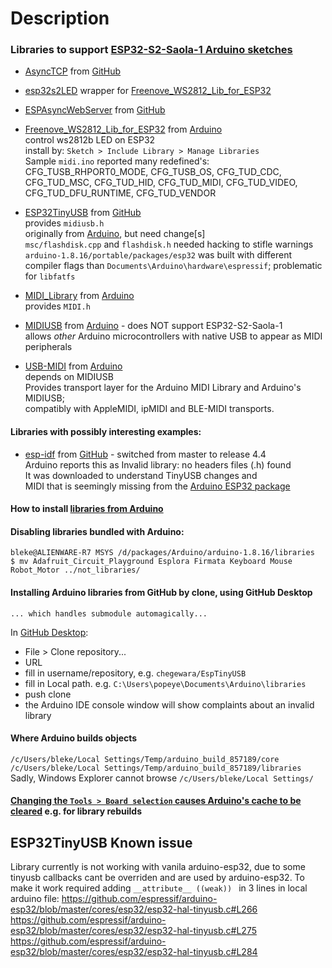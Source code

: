 # Description

### Libraries to support [ESP32-S2-Saola-1 Arduino sketches](https://github.com/blekenbleu/midi_examples)
- [AsyncTCP](file:///C:/Users/bleke/Documents/Arduino/libraries/AsyncTCP) from [GitHub](https://github.com/me-no-dev/AsyncTCP)
- [esp32s2LED](file:///C:/Users/bleke/Documents/Arduino/libraries/esp32s2LED) wrapper for [Freenove_WS2812_Lib_for_ESP32](Freenove_WS2812_Lib_for_ESP32)
- [ESPAsyncWebServer](file:///C:/Users/bleke/Documents/Arduino/libraries/ESPAsyncWebServer) from [GitHub](https://github.com/me-no-dev/ESPAsyncWebServer)  
- [Freenove_WS2812_Lib_for_ESP32](file:///C:/Users/bleke/Documents/Arduino/libraries/Freenove_WS2812_Lib_for_ESP32)
  from [Arduino](https://www.arduino.cc/reference/en/libraries/freenove-ws2812-lib-for-esp32/)   
    control ws2812b LED on ESP32  
    install by:  `Sketch > Include Library > Manage Libraries`  
  Sample `midi.ino` reported many redefined's: CFG_TUSB_RHPORT0_MODE, CFG_TUSB_OS, CFG_TUD_CDC, CFG_TUD_MSC, CFG_TUD_HID, CFG_TUD_MIDI, CFG_TUD_VIDEO, CFG_TUD_DFU_RUNTIME, CFG_TUD_VENDOR

- [ESP32TinyUSB](file:///C:/Users/bleke/Documents/Arduino/libraries/ESP32TinyUSB) from [GitHub](https://github.com/chegewara/EspTinyUSB)  
  provides `midiusb.h`  
  originally from [Arduino](https://www.arduino.cc/reference//en/libraries/esp32tinyusb), but need change[s]  
  `msc/flashdisk.cpp` and `flashdisk.h` needed hacking to stifle warnings
  `arduino-1.8.16/portable/packages/esp32` was built with different compiler flags than `Documents\Arduino\hardware\espressif`; problematic for `libfatfs`    

- [MIDI_Library](file:///C:/Users/bleke/Documents/Arduino/libraries/MIDI_Library) from [Arduino](https://www.arduino.cc/reference/en/libraries/midi-library/)  
  provides `MIDI.h`  
- [MIDIUSB](file:///C:/Users/bleke/Documents/Arduino/libraries/MIDIUSB) from [Arduino](https://www.arduino.cc/reference/en/libraries/midiusb/) - does NOT support ESP32-S2-Saola-1  
    allows *other* Arduino microcontrollers with native USB to appear as MIDI peripherals
- [USB-MIDI](file:///C:/Users/bleke/Documents/Arduino/libraries/USB-MIDI) from [Arduino](https://www.arduino.cc/reference/en/libraries/usbmidi/)  
  depends on MIDIUSB  
  Provides transport layer for the Arduino MIDI Library and Arduino's MIDIUSB;  
  compatibly with AppleMIDI, ipMIDI and BLE-MIDI transports.

#### Libraries with possibly interesting examples:
- [esp-idf](file:///C:/Users/bleke/Documents/Arduino/esp-idf) from [GitHub](https://github.com/espressif/esp-idf/tree/release/v4.4) - switched from master to release 4.4  
  Arduino reports this as Invalid library: no headers files (.h) found  
  It was downloaded to understand TinyUSB changes and  
  MIDI that is seemingly missing from the [Arduino ESP32 package](https://github.com/espressif/arduino-esp32)

#### How to install [libraries from Arduino](https://www.arduino.cc/en/Guide/Libraries?setlang=en)  
#### Disabling libraries bundled with Arduino:  
`bleke@ALIENWARE-R7 MSYS /d/packages/Arduino/arduino-1.8.16/libraries`  
`$ mv Adafruit_Circuit_Playground Esplora Firmata Keyboard Mouse Robot_Motor ../not_libraries/`  
#### Installing Arduino libraries from GitHub by clone, using GitHub Desktop
    ... which handles submodule automagically...  
In [GitHub Desktop](https://desktop.github.com):  
- File > Clone repository...
- URL
- fill in username/repository, e.g. `chegewara/EspTinyUSB`  
- fill in Local path. e.g. `C:\Users\popeye\Documents\Arduino\libraries`
- push clone
- the Arduino IDE console window will show complaints about an invalid library

#### Where Arduino builds objects
`/c/Users/bleke/Local Settings/Temp/arduino_build_857189/core`  
`/c/Users/bleke/Local Settings/Temp/arduino_build_857189/libraries`  
Sadly, Windows Explorer cannot browse `/c/Users/bleke/Local Settings/`

#### [Changing the `Tools > Board selection` causes Arduino's cache to be cleared](https://forum.arduino.cc/t/how-to-rebuild-3rd-party-library/527157) e.g. for library rebuilds  

## ESP32TinyUSB Known issue
Library currently is not working with vanila arduino-esp32,
 due to some tinyusb callbacks cant be overriden and are used by arduino-esp32.
 To make it work required adding `__attribute__ ((weak)) ` in 3 lines in local arduino file:
https://github.com/espressif/arduino-esp32/blob/master/cores/esp32/esp32-hal-tinyusb.c#L266
https://github.com/espressif/arduino-esp32/blob/master/cores/esp32/esp32-hal-tinyusb.c#L275
https://github.com/espressif/arduino-esp32/blob/master/cores/esp32/esp32-hal-tinyusb.c#L284
